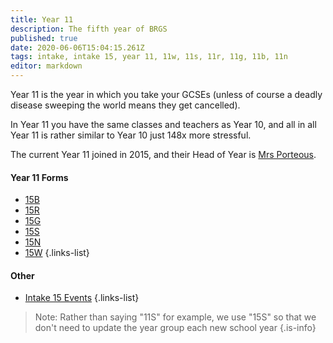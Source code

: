```yaml
---
title: Year 11
description: The fifth year of BRGS
published: true
date: 2020-06-06T15:04:15.261Z
tags: intake, intake 15, year 11, 11w, 11s, 11r, 11g, 11b, 11n
editor: markdown
---
```


Year 11 is the year in which you take your GCSEs (unless of course a deadly disease sweeping the world means they get cancelled).

In Year 11 you have the same classes and teachers as Year 10, and all in all Year 11 is rather similar to Year 10 just 148x more stressful.

The current Year 11 joined in 2015, and their Head of Year is [Mrs Porteous](/teachers/mrs-porteous).

#### Year 11 Forms
- [15B](/students/intake15/b)
- [15R](/students/intake15/r)
- [15G](/students/intake15/g)
- [15S](/students/intake15/s)
- [15N](/students/intake15/n)
- [15W](/students/intake15/w)
{.links-list}

#### Other
- [Intake 15 Events](/students/intake15/events)
{.links-list}

> Note:  Rather than saying "11S" for example, we use "15S" so that we don't need to update the year group each new school year
{.is-info}